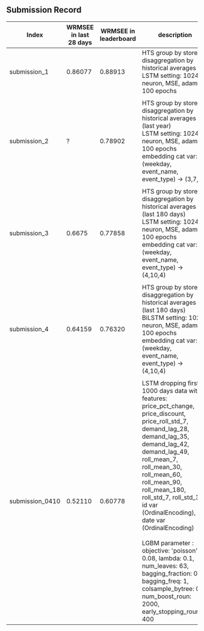 ## Submission Record

| **Index** | **WRMSEE in last 28 days** | **WRMSEE in leaderboard** | **description** |
|-----------|----------------------------|---------------------------|-----------------|
| submission_1 | 0.86077 | 0.88913 | HTS group by store_id, disaggregation by historical averages<br/> LSTM setting: 1024 neuron, MSE, adam, 100 epochs | 
||
| submission_2 | ? | 0.78902 | HTS group by store_id, disaggregation by historical averages (last year)<br/> LSTM setting: 1024 neuron, MSE, adam, 100 epochs <br/> embedding cat var: (weekday, event_name, event_type) -> (3,7,3) |
||
| submission_3 | 0.6675 | 0.77858 | HTS group by store_id, disaggregation by historical averages (last 180 days)<br/> LSTM setting: 1024 neuron, MSE, adam, 100 epochs <br/> embedding cat var: (weekday, event_name, event_type) -> (4,10,4) |
||
| submission_4 | 0.64159 | 0.76320 | HTS group by store_id, disaggregation by historical averages (last 180 days)<br/> BiLSTM setting: 1024 neuron, MSE, adam, 100 epochs <br/> embedding cat var: (weekday, event_name, event_type) -> (4,10,4) |
||
| submission_0410 | 0.52110 | 0.60778 | LSTM dropping first 1000 days data with features:<br/> price_pct_change, price_discount, price_roll_std_7, demand_lag_28, demand_lag_35, demand_lag_42, demand_lag_49, <br/> roll_mean_7, roll_mean_30, roll_mean_60, roll_mean_90, roll_mean_180, roll_std_7, roll_std_30, <br/> id var (OrdinalEncoding), date var (OrdinalEncoding) <br/><br/> LGBM parameter : <br/> objective: 'poisson', lr: 0.08, lambda: 0.1, num_leaves: 63, bagging_fraction: 0.7, bagging_freq: 1, colsample_bytree: 0.7, num_boost_roun: 2000, early_stopping_rounds: 400 |
